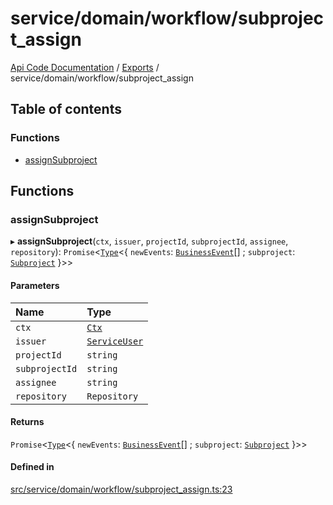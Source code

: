 # service/domain/workflow/subproject\_assign
 
[Api Code Documentation](../README.md) / [Exports](../modules.md) / service/domain/workflow/subproject\_assign

## Table of contents

### Functions

- [assignSubproject](service_domain_workflow_subproject_assign.md#assignsubproject)

## Functions

### assignSubproject

▸ **assignSubproject**(`ctx`, `issuer`, `projectId`, `subprojectId`, `assignee`, `repository`): `Promise`\<[`Type`](result.md#type)\<\{ `newEvents`: [`BusinessEvent`](service_domain_business_event.md#businessevent)[] ; `subproject`: [`Subproject`](../interfaces/service_domain_workflow_subproject.Subproject.md)  }\>\>

#### Parameters

| Name | Type |
| :------ | :------ |
| `ctx` | [`Ctx`](../interfaces/lib_ctx.Ctx.md) |
| `issuer` | [`ServiceUser`](../interfaces/service_domain_organization_service_user.ServiceUser.md) |
| `projectId` | `string` |
| `subprojectId` | `string` |
| `assignee` | `string` |
| `repository` | `Repository` |

#### Returns

`Promise`\<[`Type`](result.md#type)\<\{ `newEvents`: [`BusinessEvent`](service_domain_business_event.md#businessevent)[] ; `subproject`: [`Subproject`](../interfaces/service_domain_workflow_subproject.Subproject.md)  }\>\>

#### Defined in

[src/service/domain/workflow/subproject_assign.ts:23](https://github.com/openkfw/TruBudget/blob/422cbec/api/src/service/domain/workflow/subproject_assign.ts#L23)
